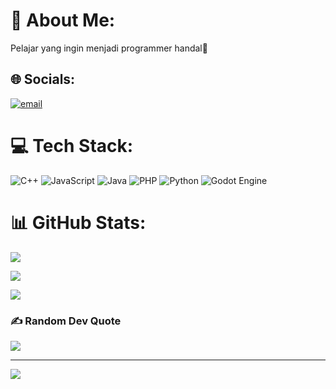 # 💫 About Me:
Pelajar yang ingin menjadi programmer handal🚀


## 🌐 Socials:
[![email](https://img.shields.io/badge/Email-D14836?logo=gmail&logoColor=white)](mailto:dedeichsan.r15@gmail.com) 

# 💻 Tech Stack:
![C++](https://img.shields.io/badge/c++-%2300599C.svg?style=for-the-badge&logo=c%2B%2B&logoColor=white) ![JavaScript](https://img.shields.io/badge/javascript-%23323330.svg?style=for-the-badge&logo=javascript&logoColor=%23F7DF1E) ![Java](https://img.shields.io/badge/java-%23ED8B00.svg?style=for-the-badge&logo=openjdk&logoColor=white) ![PHP](https://img.shields.io/badge/php-%23777BB4.svg?style=for-the-badge&logo=php&logoColor=white) ![Python](https://img.shields.io/badge/python-3670A0?style=for-the-badge&logo=python&logoColor=ffdd54)  ![Godot Engine](https://img.shields.io/badge/GODOT-%23FFFFFF.svg?style=for-the-badge&logo=godot-engine)
# 📊 GitHub Stats:
![](https://github-readme-stats.vercel.app/api?username=Linoshuke&theme=vue-dark&hide_border=false&include_all_commits=false&count_private=false)<br/>

![](https://github-readme-stats.vercel.app/api/top-langs/?username=Linoshuke&theme=vue-dark&hide_border=false&include_all_commits=false&count_private=false&layout=compact)<br/>

![](https://nirzak-streak-stats.vercel.app/?user=Linoshuke&theme=vue-dark&hide_border=false)<br/>
### ✍️ Random Dev Quote
![](https://quotes-github-readme.vercel.app/api?type=horizontal&theme=radical)

---
[![](https://visitcount.itsvg.in/api?id=Linoshuke&icon=1&color=0)](https://visitcount.itsvg.in)

<!-- Proudly created with GPRM ( https://gprm.itsvg.in ) -->
